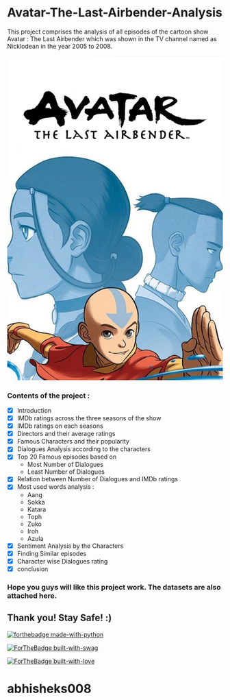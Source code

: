 # Avatar-The-Last-Airbender-Analysis
This project comprises the analysis of all episodes of the cartoon show Avatar : The Last Airbender which was shown in the TV channel named as Nicklodean in the year 2005 to 2008.

<img src = "images (1).jpg">

### Contents of the project :
- [x] Introduction
- [x] IMDb ratings across the three seasons of the show
- [x] IMDb ratings on each seasons
- [x] Directors and their average ratings
- [x] Famous Characters and their popularity
- [x] Dialogues Analysis according to the characters
- [x] Top 20 Famous episodes based on
    - Most Number of Dialogues
    - Least Number of Dialogues
- [x] Relation between Number of Dialogues and IMDb ratings
- [x] Most used words analysis :
    - Aang
    - Sokka
    - Katara
    - Toph
    - Zuko
    - Iroh
    - Azula
- [x] Sentiment Analysis by the Characters
- [x] Finding Similar episodes
- [x] Character wise Dialogues rating
- [x] conclusion

### Hope you guys will like this project work. The datasets are also attached here.

## Thank you! Stay Safe! :)


[![forthebadge made-with-python](http://ForTheBadge.com/images/badges/made-with-python.svg)](https://www.python.org/)


[![ForTheBadge built-with-swag](http://ForTheBadge.com/images/badges/built-with-swag.svg)](https://GitHub.com/Naereen/)

[![ForTheBadge built-with-love](http://ForTheBadge.com/images/badges/built-with-love.svg)](https://GitHub.com/Naereen/)


# abhisheks008
